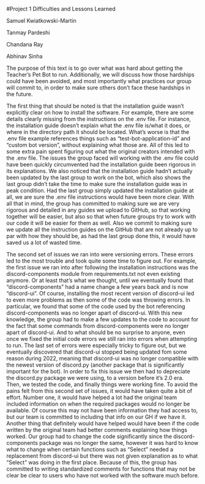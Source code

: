 <!-----

Yay, no errors, warnings, or alerts!

Conversion time: 0.208 seconds.


Using this Markdown file:

1. Paste this output into your source file.
2. See the notes and action items below regarding this conversion run.
3. Check the rendered output (headings, lists, code blocks, tables) for proper
   formatting and use a linkchecker before you publish this page.

Conversion notes:

* Docs to Markdown version 1.0β34
* Mon Sep 18 2023 14:23:55 GMT-0700 (PDT)
* Source doc: Project 1 Difficulties
----->


#Project 1 Difficulties and Lessons Learned

Samuel Kwiatkowski-Martin

Tanmay Pardeshi

Chandana Ray

Abhinav Sinha

The purpose of this text is to go over what was hard about getting the Teacher’s Pet Bot to run. Additionally, we will discuss how those hardships could have been avoided, and most importantly what practices our group will commit to, in order to make sure others don’t face these hardships in the future. 

The first thing that should be noted is that the installation guide wasn’t explicitly clear on how to install the software. For example, there are some details clearly missing from the instructions on the .env file. For instance, the installation guide doesn’t explain what the .env file is/what it does, or where in the directory path it should be located. What’s worse is that the .env file example references things such as “test-bot-application-id” and “custom bot version”, without explaining what those are. All of this led to some extra pain spent figuring out what the original creators intended with the .env file. The issues the group faced will working with the .env file could have been quickly circumvented had the installation guide been rigorous in its explanations. We also noticed that the installation guide hadn’t actually been updated by the last group to work on the bot, which also shows the last group didn’t take the time to make sure the installation guide was in peak condition. Had the last group simply updated the installation guide at all, we are sure the .env file instructions would have been more clear. With all that in mind, the group has committed to making sure we are very rigorous and detailed in any guides we upload to GitHub, so that working together will be easier, but also so that when future groups try to work with our code it will be easier for them as well. Also we commit to making sure we update all the instruction guides on the GitHub that are not already up to par with how they should be, as had the last group done this, it would have saved us a lot of wasted time. 

The second set of issues we ran into were versioning errors. These errors led to the most trouble and took quite some time to figure out. For example, the first issue we ran into after following the installation instructions was the discord-components module from requirements.txt not even existing anymore. Or at least that’s what we thought, until we eventually found that “discord-components” had a name change a few years back and is now “discord-ui”. Of course, installing the most recent version of discord-ui led to even more problems as then some of the code was throwing errors. In particular, we found that some of the code used by the bot referencing discord-components was no longer apart of discord-ui. With this new knowledge, the group had to make a few updates to the code to account for the fact that some commands from discord-components were no longer apart of discord-ui. And to what should be no surprise to anyone, even once we fixed the initial code errors we still ran into errors when attempting to run. The last set of errors were especially tricky to figure out, but we eventually discovered that discord-ui stopped being updated fom some reason during 2022, meaning that discord-ui was no longer compatible with the newest version of discord.py (another package that is significantly important for the bot). In order to fix this issue we then had to depreciate the discord.py package we were using, to a version before it’s 2.0 era. Then, we tested the code, and finally things were working fine. To avoid the pains felt from this second set of issues, it would have taken quite a bit of effort. Number one, it would have helped a lot had the original team included information on when the required packages would no longer be available. Of course this may not have been information they had access to, but our team is committed to including that info on our GH if we have it. Another thing that definitely would have helped would have been if the code written by the original team had better comments explaining how things worked. Our group had to change the code significantly since the discord-components package was no longer the same, however it was hard to know what to change when certain functions such as “Select” needed a replacement from discord-ui but there was not given explanation as to what “Select” was doing in the first place. Because of this, the group has committed to writing standardized comments for functions that may not be clear be clear to users who have not worked with the software much before. 
